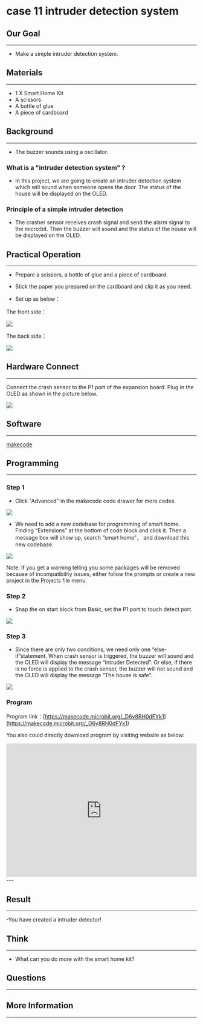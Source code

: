# case 11 intruder detection system

## Our Goal
---

- Make a simple intruder detection system.

## Materials
---

- 1 X Smart Home Kit
- A scissors
- A bottle of glue 
- A piece of cardboard

## Background
---

- The buzzer sounds using a oscillator.


### What is a "intruder detection system" ?

- In this project, we are going to create an intruder detection system which will sound when someone opens the door. The status of the house will be displayed on the OLED.

### Principle of a simple intruder detection 

- The crasher sensor receives crash signal and send the alarm signal to the micro:bit. Then the buzzer will sound and the status of the house will be displayed on the OLED.


## Practical Operation
---

- Prepare a scissors, a bottle of glue and a piece of cardboard.
- Stick the paper you prepared on the cardboard and clip it as you need.



- Set up as below：

The front side：

![](./images/RL8DL2M.png)

The back side：

![](./images/K56Vqzl.jpg)

## Hardware Connect
---
Connect the crash sensor to the P1 port of the expansion board.
Plug in the OLED as shown in the picture below. 

![](./images/MLFMqXq.jpg)

## Software
---
[makecode](https://makecode.microbit.org/#)
 

## Programming
---
### Step 1

- Click "Advanced" in the makecode code drawer for more codes.

![](./images/2qCyzQ7.png)

- We need to add a new codebase for programming of smart home. Finding “Extensions” at the bottom of code block and click it. Then a message box will show up, search “smart home"， and download this new codebase.

![](./images/OY706rv.png)

Note: If you get a warning telling you some packages will be removed because of incompatibility issues, either follow the prompts or create a new project in the Projects file menu.


### Step 2

- Snap the on start block from Basic, set the P1 port to touch detect port.

![](./images/faLxLSQ.png)

### Step 3

- Since there are only two conditions, we need only one “else-if”statement.
When crash sensor is triggered, the buzzer will sound and the OLED will display the message “Intruder Detected”. Or else, if there is no force is applied to the crash sensor, the buzzer will not sound and the OLED will display the message “The house is safe”.

![](./images/jt4jWwZ.png)




### Program

Program link：[https://makecode.microbit.org/_D6v8RH0dFYk1](https://makecode.microbit.org/_D6v8RH0dFYk1)

You also could directly download program by visiting website as below:

<div style="position:relative;height:0;padding-bottom:70%;overflow:hidden;"><iframe style="position:absolute;top:0;left:0;width:100%;height:100%;" src="https://makecode.microbit.org/#pub:_D6v8RH0dFYk1" frameborder="0" sandbox="allow-popups allow-forms allow-scripts allow-same-origin"></iframe></div>  
---

## Result
---

-You have created a intruder detector!

## Think
---

- What can you do more with the smart home kit? 

## Questions
---


## More Information 
---

